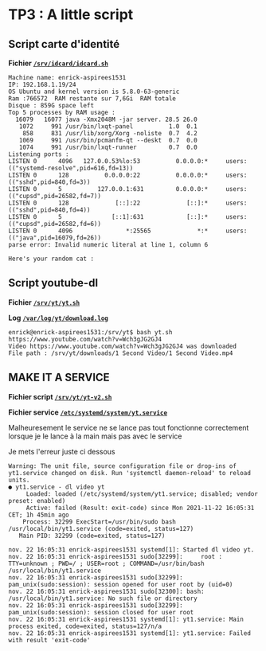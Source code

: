 # TP3 : A little script

## Script carte d'identité

**Fichier [`/srv/idcard/idcard.sh`](https://github.com/Enrick1234/TP-linux/blob/main/fichier%20tp3/idcard.md)**
 
``` 
Machine name: enrick-aspirees1531
IP: 192.168.1.19/24
OS Ubuntu and kernel version is 5.8.0-63-generic
Ram :766572  RAM restante sur 7,6Gi  RAM totale
Disque : 859G space left
Top 5 processes by RAM usage :
  16079   16077 java -Xmx2048M -jar server. 28.5 26.0
   1072     991 /usr/bin/lxqt-panel          1.0  0.1
    858     831 /usr/lib/xorg/Xorg -noliste  0.7  4.2
   1069     991 /usr/bin/pcmanfm-qt --deskt  0.7  0.0
   1074     991 /usr/bin/lxqt-runner         0.7  0.0
Listening ports :
LISTEN 0      4096   127.0.0.53%lo:53          0.0.0.0:*     users:(("systemd-resolve",pid=616,fd=13))
LISTEN 0      128          0.0.0.0:22          0.0.0.0:*     users:(("sshd",pid=840,fd=3))
LISTEN 0      5          127.0.0.1:631         0.0.0.0:*     users:(("cupsd",pid=26582,fd=7))
LISTEN 0      128             [::]:22             [::]:*     users:(("sshd",pid=840,fd=4))
LISTEN 0      5              [::1]:631            [::]:*     users:(("cupsd",pid=26582,fd=6))
LISTEN 0      4096               *:25565             *:*     users:(("java",pid=16079,fd=26))
parse error: Invalid numeric literal at line 1, column 6

Here's your random cat : 
```

## Script youtube-dl

**Fichier [`/srv/yt/yt.sh`](https://github.com/Enrick1234/TP-linux/blob/main/fichier%20tp3/script.md)**

**Log [`/var/log/yt/download.log`](https://github.com/Enrick1234/TP-linux/blob/main/fichier%20tp3/log.md)**

```
enrick@enrick-aspirees1531:/srv/yt$ bash yt.sh https://www.youtube.com/watch?v=Wch3gJG2GJ4
Video https://www.youtube.com/watch?v=Wch3gJG2GJ4 was downloaded
File path : /srv/yt/downloads/1 Second Video/1 Second Video.mp4
```

## MAKE IT A SERVICE

**Fichier script [`/srv/yt/yt-v2.sh`](https://github.com/Enrick1234/TP-linux/blob/main/fichier%20tp3/service.md)**

**Fichier service [`/etc/systemd/system/yt.service`](https://github.com/Enrick1234/TP-linux/blob/main/fichier%20tp3/systemservice)**

Malheuresement le service ne se lance pas tout fonctionne correctement lorsque je le lance à la main mais pas avec le service

Je mets l'erreur juste ci dessous

```
Warning: The unit file, source configuration file or drop-ins of yt1.service changed on disk. Run 'systemctl daemon-reload' to reload units.
● yt1.service - dl video yt
     Loaded: loaded (/etc/systemd/system/yt1.service; disabled; vendor preset: enabled)
     Active: failed (Result: exit-code) since Mon 2021-11-22 16:05:31 CET; 1h 45min ago
    Process: 32299 ExecStart=/usr/bin/sudo bash /usr/local/bin/yt1.service (code=exited, status=127)
   Main PID: 32299 (code=exited, status=127)

nov. 22 16:05:31 enrick-aspirees1531 systemd[1]: Started dl video yt.
nov. 22 16:05:31 enrick-aspirees1531 sudo[32299]:     root : TTY=unknown ; PWD=/ ; USER=root ; COMMAND=/usr/bin/bash /usr/local/bin/yt1.service
nov. 22 16:05:31 enrick-aspirees1531 sudo[32299]: pam_unix(sudo:session): session opened for user root by (uid=0)
nov. 22 16:05:31 enrick-aspirees1531 sudo[32300]: bash: /usr/local/bin/yt1.service: No such file or directory
nov. 22 16:05:31 enrick-aspirees1531 sudo[32299]: pam_unix(sudo:session): session closed for user root
nov. 22 16:05:31 enrick-aspirees1531 systemd[1]: yt1.service: Main process exited, code=exited, status=127/n/a
nov. 22 16:05:31 enrick-aspirees1531 systemd[1]: yt1.service: Failed with result 'exit-code'
```


